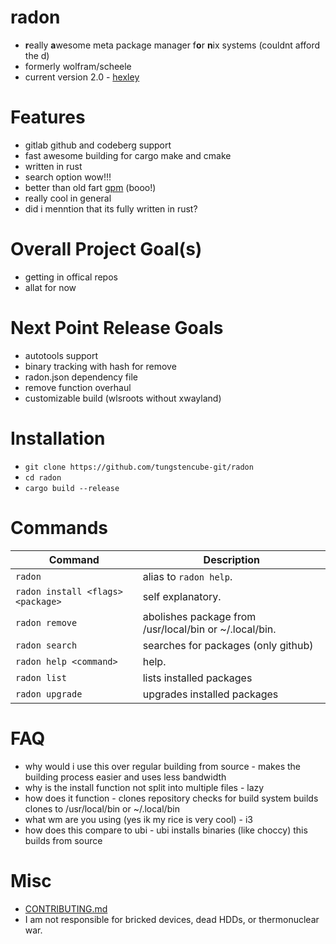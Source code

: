 # radon 
- **r**eally **a**wesome meta package manager f**o**r **n**ix systems (couldnt afford the d)
- formerly wolfram/scheele
- current version 2.0 - [hexley](http://www.hexley.com/)

# Features

- gitlab github and codeberg support
- fast awesome building for cargo make and cmake
- written in rust
- search option wow!!!
- better than old fart [gpm](https://github.com/aerys/gpm) (booo!)
- really cool in general
- did i menntion that its fully written in rust?

# Overall Project Goal(s)

- getting in offical repos
- allat for now

# Next Point Release Goals

- autotools support
- binary tracking with hash for remove
- radon.json dependency file
- remove function overhaul
- customizable build (wlsroots without xwayland)

# Installation

- `git clone https://github.com/tungstencube-git/radon`
- `cd radon`
- `cargo build --release`

# Commands

| Command                           | Description                                                                                                |
| --------------------------------- | ---------------------------------------------------------------------------------------------------------- |
| `radon`                           | alias to `radon help`.                                                                                       |
| `radon install <flags> <package>` | self explanatory.                                                               |
| `radon remove`                    | abolishes package from /usr/local/bin or ~/.local/bin.                                                           |
| `radon search`                    | searches for packages (only github)                                                            |
| `radon help <command>`   | help.                                                                  |
| `radon list`             | lists installed packages
| `radon upgrade`          | upgrades installed packages

# FAQ 

- why would i use this over regular building from source - makes the building process easier and uses less bandwidth
- why is the install function not split into multiple files - lazy
- how does it function - clones repository checks for build system builds clones to /usr/local/bin or ~/.local/bin
- what wm are you using (yes ik my rice is very cool) - i3
- how does this compare to ubi - ubi installs binaries (like choccy) this builds from source

# Misc

- [CONTRIBUTING.md](CONTRIBUTING.md)
-  I am not responsible for bricked devices, dead HDDs, or thermonuclear war.
